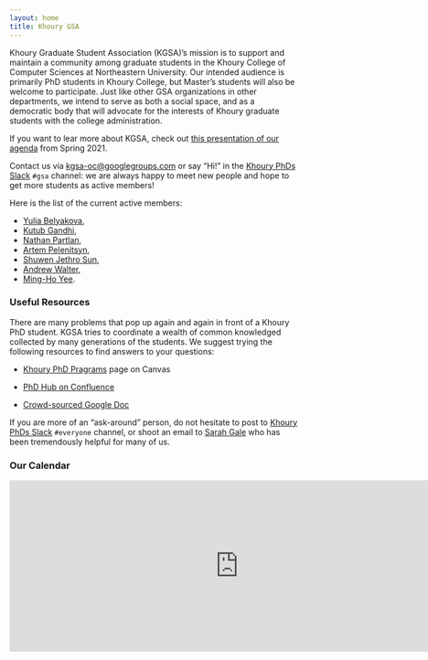 ```yaml
---
layout: home
title: Khoury GSA
---
```


Khoury Graduate Student Association (KGSA)’s mission is to support and maintain
a community among graduate students in the Khoury College of Computer Sciences
at Northeastern University. Our intended audience is primarily PhD students in
Khoury College, but Master’s students will also be welcome to participate. Just
like other GSA organizations in other departments, we intend to serve as both a
social space, and as a democratic body that will advocate for the interests of
Khoury graduate students with the college administration.

If you want to lear more about KGSA, check out [this presentation of our agenda][gsa-slides-spring-2021]
from Spring 2021.

[gsa-slides-spring-2021]: https://docs.google.com/presentation/d/1prKtG2riNKsg6yTM3xEMUW1OXdo_X6J-0_xUjAd_d8w/edit?usp=sharing

Contact us via [kgsa-oc@googlegroups.com](mailto://kgsa-oc@googlegroups.com) or
say “Hi!” in the [Khoury PhDs Slack][khoury-slack] `#gsa` channel: we
are always happy to meet new people and hope to get more students as active members!

[khoury-slack]: https://khouryphds.slack.com

Here is the list of the current active members:

* [Yulia Belyakova](https://www.khoury.northeastern.edu/people/julia-belyakova/),
* [Kutub Gandhi](https://www.khoury.northeastern.edu/people/kutub-gandhi/),
* [Nathan Partlan](https://www.khoury.northeastern.edu/people/nathan-partlan/),
* [Artem Pelenitsyn](https://www.khoury.northeastern.edu/people/artem-pelenitsyn/),
* [Shuwen Jethro Sun](https://www.khoury.northeastern.edu/people/shuwen-jethro-sun/),
* [Andrew Walter](https://www.khoury.northeastern.edu/people/andrew-thomas-walter/),
* [Ming-Ho Yee](https://www.khoury.northeastern.edu/people/ming-ho-yee/).

### Useful Resources

There are many problems that pop up again and again in front of a Khoury PhD student.
KGSA tries to coordinate a wealth of common knowledged collected by many generations of the students.
We suggest trying the following resources to find answers to your questions:

* [Khoury PhD Pragrams][notebook-canvas] page on Canvas

* [PhD Hub on Confluence][confluence]

* [Crowd-sourced Google Doc][notebook-gdoc]

If you are more of an “ask-around” person, do not hesitate to post to 
[Khoury PhDs Slack][khoury-slack] `#everyone` channel, or shoot an email to
[Sarah Gale][sarah] who has been tremendously helpful for many of us.

[notebook-canvas]: https://northeastern.instructure.com/courses/58310/pages/khoury-phd-programs
[confluence]: https://wiki.khoury.northeastern.edu/display/phdhub/
[notebook-gdoc]: https://docs.google.com/document/d/1Suq1V96T41QlXbR3EBHR7l8B1KbFZGOuIxtDe-72VeE/edit?usp=sharing
[sarah]: https://www.khoury.northeastern.edu/people/sarah-gale/

### Our Calendar

<p><iframe src="https://calendar.google.com/calendar/embed?height=300&amp;wkst=1&amp;bgcolor=%23ffffff&amp;ctz=America%2FNew_York&amp;src=Y25qZzJqNGN0NWVqY2NhYWU2Z29zYjRzczBAZ3JvdXAuY2FsZW5kYXIuZ29vZ2xlLmNvbQ&amp;color=%23D50000&amp;mode=AGENDA&amp;showTitle=0&amp;showNav=0&amp;showDate=0&amp;showPrint=0&amp;showCalendars=0" style="border-width:0" width="800" height="300" frameborder="0" scrolling="no"></iframe>
</p>
